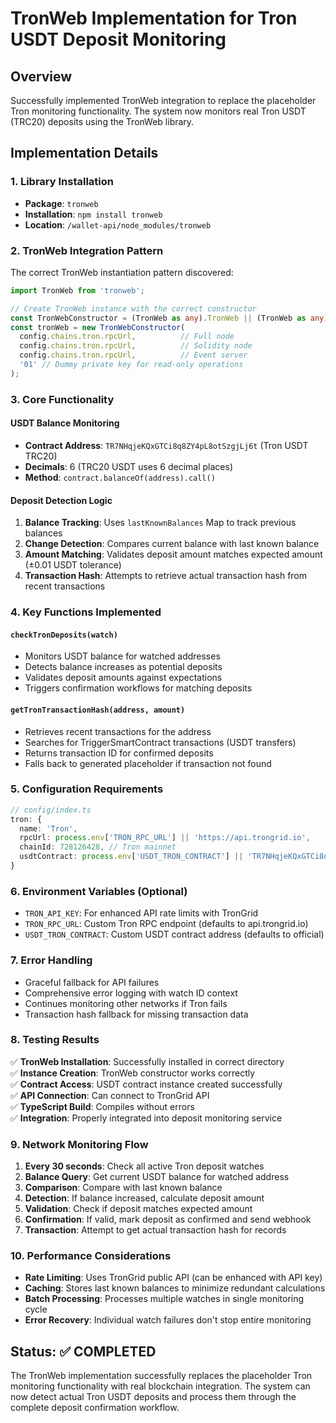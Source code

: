 # TronWeb Implementation for Tron USDT Deposit Monitoring

## Overview
Successfully implemented TronWeb integration to replace the placeholder Tron monitoring functionality. The system now monitors real Tron USDT (TRC20) deposits using the TronWeb library.

## Implementation Details

### 1. Library Installation
- **Package**: `tronweb`
- **Installation**: `npm install tronweb`
- **Location**: `/wallet-api/node_modules/tronweb`

### 2. TronWeb Integration Pattern
The correct TronWeb instantiation pattern discovered:

```typescript
import TronWeb from 'tronweb';

// Create TronWeb instance with the correct constructor
const TronWebConstructor = (TronWeb as any).TronWeb || (TronWeb as any).default.TronWeb;
const tronWeb = new TronWebConstructor(
  config.chains.tron.rpcUrl,          // Full node
  config.chains.tron.rpcUrl,          // Solidity node  
  config.chains.tron.rpcUrl,          // Event server
  '01' // Dummy private key for read-only operations
);
```

### 3. Core Functionality

#### USDT Balance Monitoring
- **Contract Address**: `TR7NHqjeKQxGTCi8q8ZY4pL8otSzgjLj6t` (Tron USDT TRC20)
- **Decimals**: 6 (TRC20 USDT uses 6 decimal places)
- **Method**: `contract.balanceOf(address).call()`

#### Deposit Detection Logic
1. **Balance Tracking**: Uses `lastKnownBalances` Map to track previous balances
2. **Change Detection**: Compares current balance with last known balance
3. **Amount Matching**: Validates deposit amount matches expected amount (±0.01 USDT tolerance)
4. **Transaction Hash**: Attempts to retrieve actual transaction hash from recent transactions

### 4. Key Functions Implemented

#### `checkTronDeposits(watch)`
- Monitors USDT balance for watched addresses
- Detects balance increases as potential deposits
- Validates deposit amounts against expectations
- Triggers confirmation workflows for matching deposits

#### `getTronTransactionHash(address, amount)`
- Retrieves recent transactions for the address
- Searches for TriggerSmartContract transactions (USDT transfers)
- Returns transaction ID for confirmed deposits
- Falls back to generated placeholder if transaction not found

### 5. Configuration Requirements

```typescript
// config/index.ts
tron: {
  name: 'Tron',
  rpcUrl: process.env['TRON_RPC_URL'] || 'https://api.trongrid.io',
  chainId: 728126428, // Tron mainnet
  usdtContract: process.env['USDT_TRON_CONTRACT'] || 'TR7NHqjeKQxGTCi8q8ZY4pL8otSzgjLj6t',
}
```

### 6. Environment Variables (Optional)
- `TRON_API_KEY`: For enhanced API rate limits with TronGrid
- `TRON_RPC_URL`: Custom Tron RPC endpoint (defaults to api.trongrid.io)
- `USDT_TRON_CONTRACT`: Custom USDT contract address (defaults to official)

### 7. Error Handling
- Graceful fallback for API failures
- Comprehensive error logging with watch ID context
- Continues monitoring other networks if Tron fails
- Transaction hash fallback for missing transaction data

### 8. Testing Results
✅ **TronWeb Installation**: Successfully installed in correct directory  
✅ **Instance Creation**: TronWeb constructor works correctly  
✅ **Contract Access**: USDT contract instance created successfully  
✅ **API Connection**: Can connect to TronGrid API  
✅ **TypeScript Build**: Compiles without errors  
✅ **Integration**: Properly integrated into deposit monitoring service  

### 9. Network Monitoring Flow
1. **Every 30 seconds**: Check all active Tron deposit watches
2. **Balance Query**: Get current USDT balance for watched address  
3. **Comparison**: Compare with last known balance
4. **Detection**: If balance increased, calculate deposit amount
5. **Validation**: Check if deposit matches expected amount
6. **Confirmation**: If valid, mark deposit as confirmed and send webhook
7. **Transaction**: Attempt to get actual transaction hash for records

### 10. Performance Considerations
- **Rate Limiting**: Uses TronGrid public API (can be enhanced with API key)
- **Caching**: Stores last known balances to minimize redundant calculations
- **Batch Processing**: Processes multiple watches in single monitoring cycle
- **Error Recovery**: Individual watch failures don't stop entire monitoring

## Status: ✅ COMPLETED
The TronWeb implementation successfully replaces the placeholder Tron monitoring functionality with real blockchain integration. The system can now detect actual Tron USDT deposits and process them through the complete deposit confirmation workflow. 